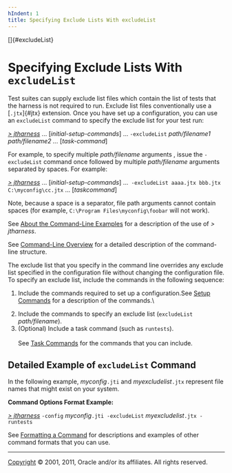 ```yaml
---
hIndent: 1
title: Specifying Exclude Lists With excludeList
---
```


[]{#excludeList}

# Specifying Exclude Lists With `excludeList`

Test suites can supply exclude list files which contain the list of tests that the harness is not
required to run. Exclude list files conventionally use a [`.jtx`]{#jtx} extension. Once you have set
up a configuration, you can use an `excludeList` command to specify the exclude list for your test
run:

[*\> jtharness*](aboutExamples.html) \... \[*initial-setup-commands*\] \... `-excludeList`
*path/filename1* *path/filename2 \...* \[*task-command*\]

For example, to specify multiple *path/filename* arguments , issue the `-excludeList` command once
followed by multiple *path/filename* arguments separated by spaces. For example:

[*\> jtharness*](aboutExamples.html) \... \[*initial-setup-commands*\]
\...` -excludeList aaaa.jtx bbb.jtx C:\myconfig\cc.jtx` \... \[*taskcommand*\]

Note, because a space is a separator, file path arguments cannot contain spaces (for example,
`C:\Program Files\myconfig\foobar` will not work).

See [About the Command-Line Examples](aboutExamples.html) for a description of the use of *\>
jtharness*.

See [Command-Line Overview](commandLine.html) for a detailed description of the command-line
structure.

The exclude list that you specify in the command line overrides any exclude list specified in the
configuration file without changing the configuration file. To specify an exclude list, include the
commands in the following sequence:

1.  Include the commands required to set up a configuration.See [Setup Commands](setupCommands.html)
    for a description of the commands.\

<!-- -->

2.  Include the commands to specify an exclude list (`excludeList` *path/filename*).
3.  (Optional) Include a task command (such as `runtests`).\
    \
    See [Task Commands](taskCommands.html) for the commands that you can include.

## Detailed Example of `excludeList` Command

In the following example, *myconfig*`.jti` and *myexcludelist*`.jtx` represent file names that might
exist on your system.

**Command Options Format Example:**

[*\> jtharness*](aboutExamples.html) `-config` *myconfig*`.jti -excludeList`
*myexcludelist*`.jtx -runtests`

See [Formatting a Command](formatCommands.html) for descriptions and examples of other command
formats that you can use.

----------------------------------------------------------------------------------------------------

[Copyright](../copyright.html) © 2001, 2011, Oracle and/or its affiliates. All rights reserved.
